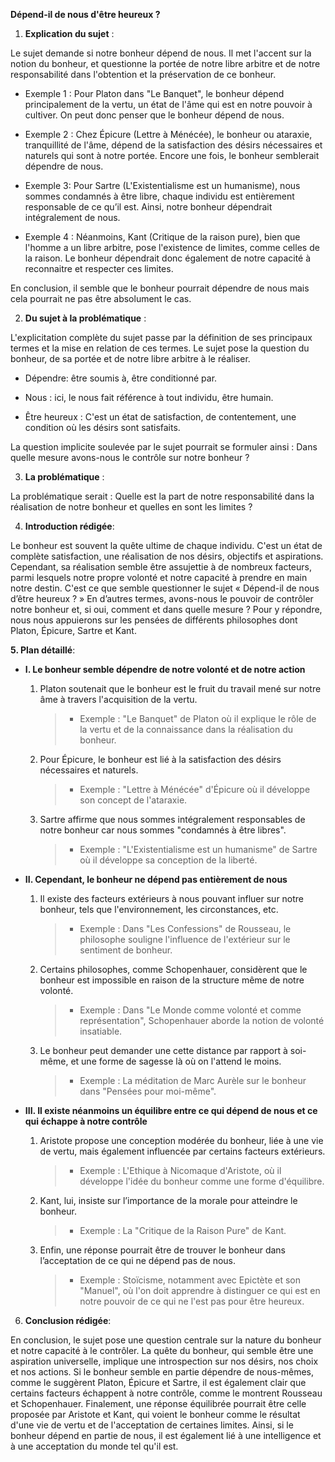 **Dépend-il de nous d'être heureux ?**

1. **Explication du sujet** :

Le sujet demande si notre bonheur dépend de nous. Il met l'accent sur la notion du bonheur, et questionne la portée de notre libre arbitre et de notre responsabilité dans l'obtention et la préservation de ce bonheur. 

- Exemple 1 : Pour Platon dans "Le Banquet", le bonheur dépend principalement de la vertu, un état de l'âme qui est en notre pouvoir à cultiver. On peut donc penser que le bonheur dépend de nous. 

- Exemple 2 : Chez Épicure (Lettre à Ménécée), le bonheur ou ataraxie, tranquillité de l'âme, dépend de la satisfaction des désirs nécessaires et naturels qui sont à notre portée. Encore une fois, le bonheur semblerait dépendre de nous.

- Exemple 3: Pour Sartre (L'Existentialisme est un humanisme), nous sommes condamnés à être libre, chaque individu est entièrement responsable de ce qu’il est. Ainsi, notre bonheur dépendrait intégralement de nous.

- Exemple 4 : Néanmoins, Kant (Critique de la raison pure), bien que l'homme a un libre arbitre, pose l'existence de limites, comme celles de la raison. Le bonheur dépendrait donc également de notre capacité à reconnaitre et respecter ces limites.

En conclusion, il semble que le bonheur pourrait dépendre de nous mais cela pourrait ne pas être absolument le cas. 

2. **Du sujet à la problématique** :

L'explicitation complète du sujet passe par la définition de ses principaux termes et la mise en relation de ces termes. Le sujet pose la question du bonheur, de sa portée et de notre libre arbitre à le réaliser.

- Dépendre: être soumis à, être conditionné par.

- Nous : ici, le nous fait référence à tout individu, être humain.

- Être heureux : C'est un état de satisfaction, de contentement, une condition où les désirs sont satisfaits.

La question implicite soulevée par le sujet pourrait se formuler ainsi : Dans quelle mesure avons-nous le contrôle sur notre bonheur ?

3. **La problématique** :

La problématique serait : Quelle est la part de notre responsabilité dans la réalisation de notre bonheur et quelles en sont les limites ?

4. **Introduction rédigée**: 

Le bonheur est souvent la quête ultime de chaque individu. C'est un état de complète satisfaction, une réalisation de nos désirs, objectifs et aspirations. Cependant, sa réalisation semble être assujettie à de nombreux facteurs, parmi lesquels notre propre volonté et notre capacité à prendre en main notre destin. C'est ce que semble questionner le sujet « Dépend-il de nous d’être heureux ? » En d’autres termes, avons-nous le pouvoir de contrôler notre bonheur et, si oui, comment et dans quelle mesure ? Pour y répondre, nous nous appuierons sur les pensées de différents philosophes dont Platon, Épicure, Sartre et Kant.

**5. Plan détaillé**:

* **I. Le bonheur semble dépendre de notre volonté et de notre action**

    1. Platon soutenait que le bonheur est le fruit du travail mené sur notre âme à travers l'acquisition de la vertu.
        > - Exemple : "Le Banquet" de Platon où il explique le rôle de la vertu et de la connaissance dans la réalisation du bonheur.
    
    2. Pour Épicure, le bonheur est lié à la satisfaction des désirs nécessaires et naturels.
        > - Exemple : "Lettre à Ménécée" d'Épicure où il développe son concept de l'ataraxie.

    3. Sartre affirme que nous sommes intégralement responsables de notre bonheur car nous sommes "condamnés à être libres".
        > - Exemple : "L'Existentialisme est un humanisme" de Sartre où il développe sa conception de la liberté.

* **II. Cependant, le bonheur ne dépend pas entièrement de nous**

    1. Il existe des facteurs extérieurs à nous pouvant influer sur notre bonheur, tels que l'environnement, les circonstances, etc.
        > - Exemple : Dans "Les Confessions" de Rousseau, le philosophe souligne l'influence de l'extérieur sur le sentiment de bonheur.

    2. Certains philosophes, comme Schopenhauer, considèrent que le bonheur est impossible en raison de la structure même de notre volonté.
        > - Exemple : Dans "Le Monde comme volonté et comme représentation", Schopenhauer aborde la notion de volonté insatiable.

    3. Le bonheur peut demander une cette distance par rapport à soi-même, et une forme de sagesse là où on l'attend le moins.
        > - Exemple : La méditation de Marc Aurèle sur le bonheur dans "Pensées pour moi-même".

* **III. Il existe néanmoins un équilibre entre ce qui dépend de nous et ce qui échappe à notre contrôle**

    1. Aristote propose une conception modérée du bonheur, liée à une vie de vertu, mais également influencée par certains facteurs extérieurs.
         > - Exemple : L'Ethique à Nicomaque d'Aristote, où il développe l'idée du bonheur comme une forme d'équilibre.

    2. Kant, lui, insiste sur l’importance de la morale pour atteindre le bonheur.
          > - Exemple : La "Critique de la Raison Pure" de Kant.

    3. Enfin, une réponse pourrait être de trouver le bonheur dans l’acceptation de ce qui ne dépend pas de nous.
          > - Exemple : Stoïcisme, notamment avec Epictète et son "Manuel", où l'on doit apprendre à distinguer ce qui est en notre pouvoir de ce qui ne l'est pas pour être heureux.

6. **Conclusion rédigée**: 

En conclusion, le sujet pose une question centrale sur la nature du bonheur et notre capacité à le contrôler. La quête du bonheur, qui semble être une aspiration universelle, implique une introspection sur nos désirs, nos choix et nos actions. Si le bonheur semble en partie dépendre de nous-mêmes, comme le suggèrent Platon, Épicure et Sartre, il est également clair que certains facteurs échappent à notre contrôle, comme le montrent Rousseau et Schopenhauer. Finalement, une réponse équilibrée pourrait être celle proposée par Aristote et Kant, qui voient le bonheur comme le résultat d'une vie de vertu et de l'acceptation de certaines limites. Ainsi, si le bonheur dépend en partie de nous, il est également lié à une intelligence et à une acceptation du monde tel qu'il est.
